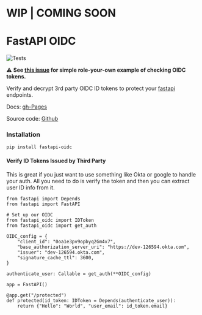 # WIP | COMING SOON

# FastAPI OIDC

![Tests](https://github.com/HarryMWinters/fastapi-oidc/workflows/Test/badge.svg)

:warning: **See [this issue](https://github.com/HarryMWinters/fastapi-oidc/issues/1) for simple role-your-own example of checking OIDC tokens.**

Verify and decrypt 3rd party OIDC ID tokens to protect your [fastapi](https://github.com/tiangolo/fastapi) endpoints.

Docs: [gh-Pages](https://harrymwinters.github.io/fastapi-oidc/)

Source code: [Github](https://github.com/HarryMWinters/fastapi-oidc)

### Installation

`pip install fastapi-oidc`

#### Verify ID Tokens Issued by Third Party

This is great if you just want to use something like Okta or google to handle
your auth. All you need to do is verify the token and then you can extract user ID info from it.

```python3
from fastapi import Depends
from fastapi import FastAPI

# Set up our OIDC
from fastapi_oidc import IDToken
from fastapi_oidc import get_auth

OIDC_config = {
    "client_id": "0oa1e3pv9opbyq2Gm4x7",
    "base_authorization_server_uri": "https://dev-126594.okta.com",
    "issuer": "dev-126594.okta.com",
    "signature_cache_ttl": 3600,
}

authenticate_user: Callable = get_auth(**OIDC_config)

app = FastAPI()

@app.get("/protected")
def protected(id_token: IDToken = Depends(authenticate_user)):
    return {"Hello": "World", "user_email": id_token.email}
```
